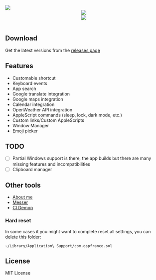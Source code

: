 <img src="https://raw.githubusercontent.com/ospfranco/sol/main/header2.png" align="center"/>

<br/>
<div align="center">
  <a align="center" href="https://github.com/ospfranco?tab=followers">
    <img src="https://img.shields.io/github/followers/ospfranco?label=Follow%20%40ospfranco&style=social" />
  </a>
  <br />
  <a align="center" href="https://twitter.com/ospfranco">
    <img src="https://img.shields.io/twitter/follow/ospfranco?label=Follow%20%40ospfranco&style=social" />
  </a>
</div>

<br/>

## Download

Get the latest versions from the [releases page](https://github.com/ospfranco/sol/releases)

## Features

- Customable shortcut
- Keyboard events
- App search
- Google translate integration
- Google maps integration
- Calendar integration
- OpenWeather API integration
- AppleScript commands (sleep, lock, dark mode, etc.)
- Custom links/Custom AppleScripts
- Window Manager
- Emoji picker

## TODO

- [ ] Partial Windows support is there, the app builds but there are many missing features and incompatibilities
- [ ] Clipboard manager

## Other tools

- [About me](https://ospfranco.com)
- [Messer](https://messerapp.cc)
- [CI Demon](https://cidemon.com)

### Hard reset

In some cases it you might want to complete reset all settings, you can delete this folder:

```
~/Library/Application\ Support/com.ospfranco.sol
```

## License

MIT License

